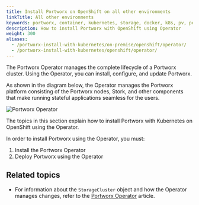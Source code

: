 ```yaml
---
title: Install Portworx on OpenShift on all other environments
linkTitle: All other environments
keywords: portworx, container, kubernetes, storage, docker, k8s, pv, persistent disk, openshift, operator
description: How to install Portworx with OpenShift using Operator
weight: 300
aliases:
  - /portworx-install-with-kubernetes/on-premise/openshift/operator/
  - /portworx-install-with-kubernetes/openshift/operator/
---
```


The Portworx Operator manages the complete lifecycle of a Portworx cluster. Using the Operator, you can install, configure, and update Portworx.

As shown in the diagram below, the Operator manages the Portworx platform consisting of the Portworx nodes,
Stork, and other components that make running stateful applications seamless for the users.

![Portworx Operator](/img/px-operator-in-kubernetes.jpg)

The topics in this section explain how to install Portworx with Kubernetes on OpenShift using the Operator.

In order to install Portworx using the Operator, you must:

1. Install the Portworx Operator
2. Deploy Portworx using the Operator

## Related topics

* For information about the `StorageCluster` object and how the Operator manages changes, refer to the [Portworx Operator](/reference/crd/storage-cluster) article.
